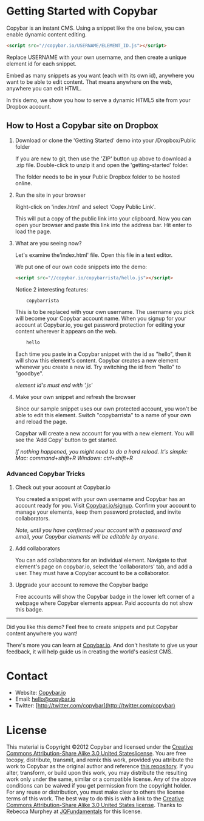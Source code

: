Getting Started with Copybar
============================

Copybar is an instant CMS.  Using a snippet like the one below, you can enable dynamic content editing.  

```html
<script src="//copybar.io/USERNAME/ELEMENT_ID.js"></script>
```

Replace USERNAME with your own username, and then create a unique element id for each snippet.

Embed as many snippets as you want (each with its own id), anywhere you want to be able to edit content. That means anywhere on the web, anywhere you can edit HTML.

In this demo, we show you how to serve a dynamic HTML5 site from your Dropbox account.

How to Host a Copybar site on Dropbox
-------------------------------------

1. Download or clone the 'Getting Started' demo into your /Dropbox/Public folder
	
	If you are new to git, then use the 'ZIP' button up above to download a .zip file.  Double-click to unzip it and open the 'getting-started' folder.

	The folder needs to be in your Public Dropbox folder to be hosted online.

3. Run the site in your browser

	Right-click on 'index.html' and select 'Copy Public Link'.  
	
	This will put a copy of the public link into your clipboard.  Now you can open your browser and paste this link into the address bar.  Hit enter to load the page.

5. What are you seeing now?

	Let's examine the'index.html' file.  Open this file in a text editor.

	We put one of our own code snippets into the demo:

	```html
	<script src="//copybar.io/copybarrista/hello.js"></script>
	```

	Notice 2 interesting features:

	```html
		copybarrista
	```
	This is to be replaced with your own username.  The username you pick will become your Copybar account name.  When you signup for your account at Copybar.io, you get password protection for editing your content wherever it appears on the web.

	```html
		hello	
	```

	Each time you paste in a Copybar snippet with the id as "hello", then it will show this element's content.  Copybar creates a new element whenever you create a new id. Try switching the id from "hello" to "goodbye".

	*element id's must end with '.js'*

6. Make your own snippet and refresh the browser

	Since our sample snippet uses our own protected account, you won't be able to edit this element.  Switch "copybarrista" to a name of your own and reload the page. 

	Copybar will create a new account for you with a new element. You will see the 'Add Copy' button to get started.

	*If nothing happened, you might need to do a hard reload.  It's simple:
	Mac: command+shift+R
	Windows: ctrl+shift+R*

### Advanced Copybar Tricks
	
1. Check out your account at Copybar.io
	
	You created a snippet with your own username and Copybar has an account ready for you.  Visit [Copybar.io/signup](https://copybar.io/signup).  Confirm your account to manage your elements, keep them password protected, and invite collaborators.

	*Note, until you have confirmed your account with a password and email, your Copybar elements will be editable by anyone.*  

2. Add collaborators
	
	You can add collaborators for an individual element.  Navigate to that element's page on copybar.io, select the 'collaborators' tab, and add a user.  They must have a Copybar account to be a collaborator.

3. Upgrade your account to remove the Copybar badge

	Free accounts will show the Copybar badge in the lower left corner of a webpage where Copybar elements appear.  Paid accounts do not show this badge.

---

Did you like this demo?  Feel free to create snippets and put Copybar content anywhere you want!

There's more you can learn at [Copybar.io](http://copybar.io).    And don't hesitate to give us your feedback, it will help guide us in creating the world's easiest CMS.

Contact
=======
* Website: [Copybar.io](http://copybar.io)
* Email: [hello@copybar.io](mailto:hello@copybar.io)
* Twitter: [http://twitter.com/copybar](http://twitter.com/copybar)

License
=======
This material is Copyright &copy;2012 Copybar and licensed under the [Creative Commons Attribution-Share Alike 3.0 United Stateslicense](http://creativecommons.org/licenses/by-sa/3.0/us/). You are free tocopy, distribute, transmit, and remix this work, provided you attribute the work to Copybar as the original author and reference [this repository](http://github.com/copybar/getting-started). If you alter, transform, or build upon this work, you may distribute the resulting work only under the same, similar or a compatible license. Any of the above conditions can be waived if you get permission from the copyright holder. For any reuse or distribution, you must make clear to others the license terms of this work. The best way to do this is with a link to the [Creative Commons Attribution-Share Alike 3.0 United States license](http://creativecommons.org/licenses/by-sa/3.0/us/).
Thanks to Rebecca Murphey at [JQFundamentals](https://github.com/rmurphey/jqfundamentals) for this license. 




